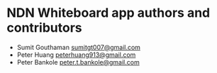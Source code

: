 NDN Whiteboard app authors and contributors
===========================================

* Sumit Gouthaman <sumitgt007@gmail.com>
* Peter Huang <peterhuang913@gmail.com>
* Peter Bankole <peter.t.bankole@gmail.com>
